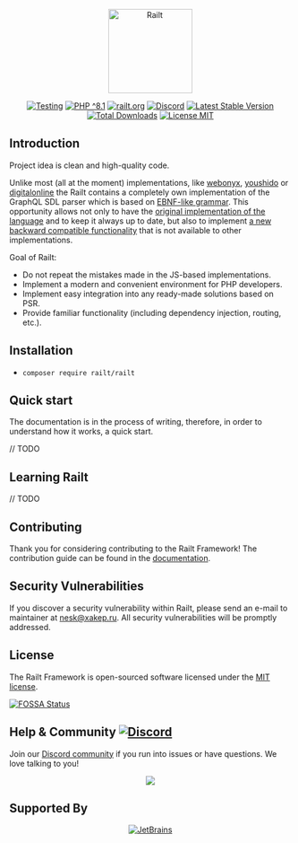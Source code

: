 <p align="center">
    <a href="https://railt.org"><img src="https://avatars.githubusercontent.com/u/31258828?s=300" width="150" alt="Railt" /></a>
</p>
<p align="center">
    <a href="https://github.com/railt/railt/actions?workflow=Testing"><img src="https://github.com/railt/railt/workflows/tests/badge.svg" alt="Testing" /></a>
    <a href="https://packagist.org/packages/railt/railt"><img src="https://img.shields.io/badge/PHP-^8.1-6f4ca5.svg" alt="PHP ^8.1"></a>
    <a href="https://railt.org"><img src="https://img.shields.io/badge/official-site-6f4ca5.svg" alt="railt.org"></a>
    <a href="https://discord.gg/ND7SpD4"><img src="https://img.shields.io/badge/discord-chat-6f4ca5.svg" alt="Discord"></a>
    <a href="https://packagist.org/packages/railt/railt"><img src="https://poser.pugx.org/railt/railt/version" alt="Latest Stable Version"></a>
    <a href="https://packagist.org/packages/railt/railt"><img src="https://poser.pugx.org/railt/railt/downloads" alt="Total Downloads"></a>
    <a href="https://raw.githubusercontent.com/railt/railt/master/LICENSE.md"><img src="https://poser.pugx.org/railt/railt/license" alt="License MIT"></a>
</p>

## Introduction

Project idea is clean and high-quality code.

Unlike most (all at the moment) implementations, like [webonyx](https://github.com/webonyx/graphql-php),
[youshido](https://github.com/youshido-php/GraphQL) or [digitalonline](https://github.com/digiaonline/graphql-php)
the Railt contains a completely own implementation of the GraphQL SDL parser
which is based on [EBNF-like grammar](https://github.com/railt/railt/tree/master/libs/sdl/resources/grammar). 
This opportunity allows not only to have the 
[original implementation of the language](https://facebook.github.io/graphql/draft/) and to
keep it always up to date, but also to implement [a new backward compatible
functionality](https://github.com/railt/railt/projects/1) that is not available
to other implementations.

Goal of Railt:
- Do not repeat the mistakes made in the JS-based implementations.
- Implement a modern and convenient environment for PHP developers.
- Implement easy integration into any ready-made solutions based on PSR.
- Provide familiar functionality (including dependency injection, routing, etc.).

## Installation

- `composer require railt/railt`

## Quick start

The documentation is in the process of writing, therefore, 
in order to understand how it works, a quick start.

// TODO

## Learning Railt

// TODO

## Contributing

Thank you for considering contributing to the Railt Framework! 
The contribution guide can be found in the [documentation](https://railt.org/docs/contributions).

## Security Vulnerabilities

If you discover a security vulnerability within Railt, please send an e-mail to maintainer 
at nesk@xakep.ru. All security vulnerabilities will be promptly addressed.

## License

The Railt Framework is open-sourced software licensed under 
the [MIT license](https://opensource.org/licenses/MIT).

[![FOSSA Status](https://app.fossa.io/api/projects/git%2Bgithub.com%2Frailt%2Frailt.svg?type=large)](https://app.fossa.io/projects/git%2Bgithub.com%2Frailt%2Frailt?ref=badge_large)

## Help & Community [![Discord](https://img.shields.io/badge/discord-chat-6f4ca5.svg)](https://discord.gg/ND7SpD4)

Join our [Discord community](https://discord.gg/ND7SpD4) if you run into issues or have questions. We love talking to you!

<p align="center"><a href="https://discord.gg/ND7SpD4"><img src="https://habrastorage.org/webt/mh/s4/hg/mhs4hg2eb0roaix7igak0syhcew.png" /></a></p>

## Supported By

<p align="center">
    <a href="https://www.jetbrains.com/" target="_blank"><img src="https://phplrt.org/img/thanks/jetbrains.svg" alt="JetBrains" /></a>
</p>
